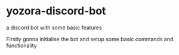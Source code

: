 # yozora-discord-bot
a discord bot with some basic features

Firstly gonna initialise the bot and setup some basic commands and functionality
